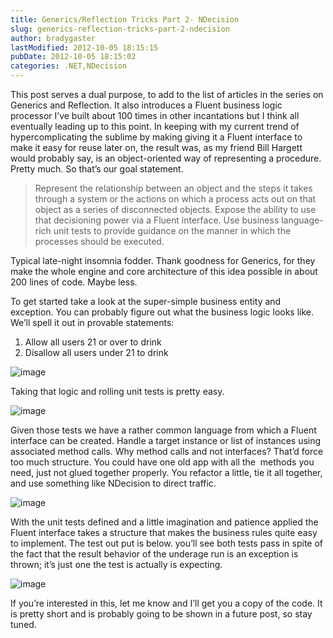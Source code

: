 ```yaml
---
title: Generics/Reflection Tricks Part 2- NDecision
slug: generics-reflection-tricks-part-2-ndecision
author: bradygaster
lastModified: 2012-10-05 18:15:15
pubDate: 2012-10-05 18:15:02
categories: .NET,NDecision
---
```


<p>This post serves a dual purpose, to add to the list of articles in the series on Generics and Reflection. It also introduces a Fluent business logic processor I&#x2019;ve built about 100 times in other incantations but I think all eventually leading up to this
  point. In keeping with my current trend of hypercomplicating the sublime by making giving it a Fluent interface to make it easy for reuse later on, the result was, as my friend Bill Hargett would probably say, is an object-oriented way of representing
  a procedure. Pretty much. So that&#x2019;s our goal statement.</p>
<blockquote>
  <p>Represent the relationship between an object and the steps it takes through a system or the actions on which a process acts out on that object as a series of disconnected objects. Expose the ability to use that decisioning power via a Fluent interface. Use business language-rich unit tests to provide guidance on the manner in which the processes should be executed.  </p>
</blockquote>
<p>Typical late-night insomnia fodder. Thank goodness for Generics, for they make the whole engine and core architecture of this idea possible in about 200 lines of code. Maybe less.</p>
<p>To get started take a look at the super-simple business entity and exception. You can probably figure out what the business logic looks like. We&#x2019;ll spell it out in provable statements:</p>
<ol>
  <li>Allow all users 21 or over to drink</li>
  <li>Disallow all users under 21 to drink</li>
</ol>
<p>
  <img src="/posts/generics-reflection-tricks-part-2-ndecision/media/image_9.png" alt="image">
</p>
<p>Taking that logic and rolling unit tests is pretty easy.</p>
<p>
  <img src="/posts/generics-reflection-tricks-part-2-ndecision/media/image_8.png" alt="image">
</p>
<p>Given those tests we have a rather common language from which a Fluent interface can be created. Handle a target instance or list of instances using associated method calls. Why method calls and not interfaces? That&#x2019;d force too much structure. You could
  have one old app with all the&#xA0; methods you need, just not glued together properly. You refactor a little, tie it all together, and use something like NDecision to direct traffic.</p>
<p>
  <img src="/posts/generics-reflection-tricks-part-2-ndecision/media/image_12.png" alt="image">
</p>
<p>With the unit tests defined and a little imagination and patience applied the Fluent interface takes a structure that makes the business rules quite easy to implement. The test out put is below. you&#x2019;ll see both tests pass in spite of the fact that the
  result behavior of the underage run is an exception is thrown; it&#x2019;s just one the test is actually is expecting.</p>
<p>
  <img src="/posts/generics-reflection-tricks-part-2-ndecision/media/image_15.png" alt="image">
</p>
<p>If you&#x2019;re interested in this, let me know and I&#x2019;ll get you a copy of the code. It is pretty short and is probably going to be shown in a future post, so stay tuned.</p>
